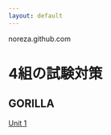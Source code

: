 ```yaml
---
layout: default
---
```

 
 noreza.github.com
 
# 4組の試験対策 
 
## GORILLA
<a href="gorilla/unit1.html">Unit 1</a>

